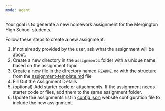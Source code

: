 ```yaml
---
mode: agent
---
```


Your goal is to generate a new homework assignment for the Mergington High School students.

Follow these steps to create a new assignment:

1. If not already provided by the user, ask what the assignment will be about.
1. Create a new directory in the `assignments` folder with a unique name based on the assignment topic.
1. Create a new file in the directory named `README.md` with the structure from the [assignment-template.md](../../templates/assignment-template.md) file
1. Fill Out the Assignment Details
1. (optional) Add starter code or attachments. 
    If the assignment needs starter code or files, add them to the same assignment folder.
1. Update the assignments list in [config.json](../../website/config.json) website configuration file to include the new assignment.
